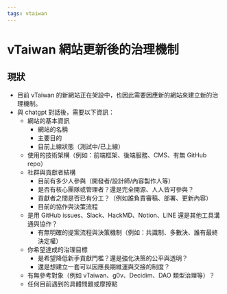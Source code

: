 ```yaml
---
tags: vtaiwan 
---
```

# vTaiwan 網站更新後的治理機制

## 現狀
- 目前 vTaiwan 的新網站正在架設中，也因此需要因應新的網站來建立新的治理機制。
- 與 chatgpt 對話後，需要以下資訊：
    - 網站的基本資訊
        - 網站的名稱
        - 主要目的
        - 目前上線狀態（測試中/已上線）
    - 使用的技術架構（例如：前端框架、後端服務、CMS、有無 GitHub repo）
    - 社群與貢獻者結構
        - 目前有多少人參與（開發者/設計師/內容製作人等）
        - 是否有核心團隊或管理者？還是完全開源、人人皆可參與？
        - 貢獻者之間是否已有分工？（例如誰負責審稿、部署、更新內容）
        - 目前的協作與決策流程
    - 是用 GitHub issues、Slack、HackMD、Notion、LINE 還是其他工具溝通與協作？
        - 有無明確的提案流程與決策機制（例如：共識制、多數決、誰有最終決定權）
    - 你希望達成的治理目標
        - 是希望降低新手貢獻門檻？還是強化決策的公平與透明？
        - 還是想建立一套可以因應長期維運與交接的制度？
    - 有無參考對象（例如 vTaiwan、g0v、Decidim、DAO 類型治理等）？
    - 任何目前遇到的具體問題或摩擦點